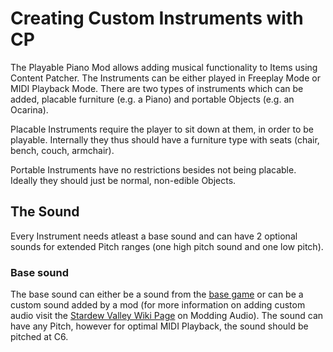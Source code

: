 # Creating Custom Instruments with CP
The Playable Piano Mod allows adding musical functionality to Items using Content Patcher. The Instruments can be either played in Freeplay Mode or MIDI Playback Mode.
There are two types of instruments which can be added, placable furniture (e.g. a Piano) and portable Objects (e.g. an Ocarina).

Placable Instruments require the player to sit down at them, in order to be playable. Internally they thus should have a furniture type with seats (chair, bench, couch, armchair).

Portable Instruments have no restrictions besides not being placable. Ideally they should just be normal, non-edible Objects.

## The Sound
Every Instrument needs atleast a base sound and can have 2 optional sounds for extended Pitch ranges (one high pitch sound and one low pitch).

### Base sound
The base sound can either be a sound from the [base game](https://stardewvalleywiki.com/Modding:Audio#Sound) or can be a custom sound added by a mod (for more information on adding custom audio visit the [Stardew Valley Wiki Page](https://stardewvalleywiki.com/Modding:Audio) on Modding Audio).
The sound can have any Pitch, however for optimal MIDI Playback, the sound should be pitched at C6. 
